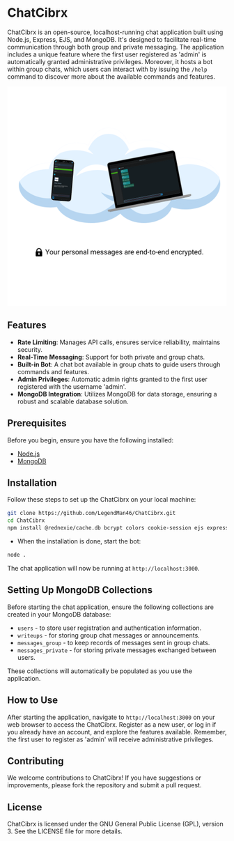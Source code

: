 # ChatCibrx

ChatCibrx is an open-source, localhost-running chat application built using Node.js, Express, EJS, and MongoDB. It's designed to facilitate real-time communication through both group and private messaging. The application includes a unique feature where the first user registered as 'admin' is automatically granted administrative privileges. Moreover, it hosts a bot within group chats, which users can interact with by issuing the `/help` command to discover more about the available commands and features.

<img src="https://github.com/LegendMan46/ChatCibrx/blob/master/public/img/indexAd.png">

## Features
- **Rate Limiting**: Manages API calls, ensures service reliability, maintains security.
- **Real-Time Messaging**: Support for both private and group chats.
- **Built-in Bot**: A chat bot available in group chats to guide users through commands and features.
- **Admin Privileges**: Automatic admin rights granted to the first user registered with the username 'admin'.
- **MongoDB Integration**: Utilizes MongoDB for data storage, ensuring a robust and scalable database solution.

## Prerequisites

Before you begin, ensure you have the following installed:
- [Node.js](https://nodejs.org/)
- [MongoDB](https://www.mongodb.com/)

## Installation

Follow these steps to set up the ChatCibrx on your local machine:
```sh
git clone https://github.com/LegendMan46/ChatCibrx.git
cd ChatCibrx
npm install @rednexie/cache.db bcrypt colors cookie-session ejs express-fileupload express-rate-limit express-session express he ip mongodb socket.io xss
```

- When the installation is done, start the bot:
```sh
node .
```
The chat application will now be running at `http://localhost:3000`.

## Setting Up MongoDB Collections

Before starting the chat application, ensure the following collections are created in your MongoDB database:
- `users` - to store user registration and authentication information.
- `writeups` - for storing group chat messages or announcements.
- `messages_group` - to keep records of messages sent in group chats.
- `messages_private` - for storing private messages exchanged between users.

These collections will automatically be populated as you use the application.

## How to Use

After starting the application, navigate to `http://localhost:3000` on your web browser to access the ChatCibrx. Register as a new user, or log in if you already have an account, and explore the features available. Remember, the first user to register as 'admin' will receive administrative privileges.

## Contributing

We welcome contributions to ChatCibrx! If you have suggestions or improvements, please fork the repository and submit a pull request.

## License

ChatCibrx is licensed under the GNU General Public License (GPL), version 3. See the LICENSE file for more details.
   
   
